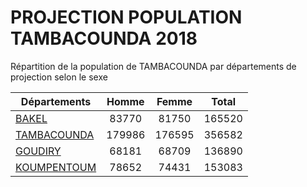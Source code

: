 # PROJECTION POPULATION TAMBACOUNDA 2018
	
Répartition de la population de TAMBACOUNDA par départements de projection selon le sexe
	
| Départements  | Homme | Femme | Total |
| --------- |:-----:|:-----:|:-----:|
| [BAKEL](BAKEL) | 83770 | 81750 | 165520 |
| [TAMBACOUNDA](TAMBACOUNDA) | 179986 | 176595 | 356582 |
| [GOUDIRY](GOUDIRY) | 68181 | 68709 | 136890 |
| [KOUMPENTOUM](KOUMPENTOUM) | 78652 | 74431 | 153083 |
